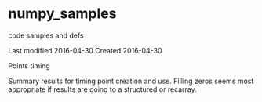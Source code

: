 # numpy_samples
code samples and defs

Last modified 2016-04-30
Created       2016-04-30

Points timing 

Summary results for timing point creation and use.  Filling zeros seems most appropriate if results are going to a structured or recarray.
